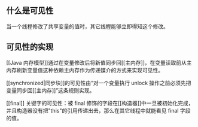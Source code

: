 ## 什么是可见性
当一个线程修改了共享变量的值时，其它线程能够立即得知这个修改。

## 可见性的实现
[[Java 内存模型]]通过在变量修改后将新值同步回[[主内存]]，在变量读取前从主内存刷新变量值这种依赖主内存作为传递媒介的方式来实现可见性。

[[synchronized|同步块]]的可见性由“对一个变量执行 unlock 操作之前必须先把变量同步回[[主内存]]”这条规则实现。

[[final]] 关键字的可见性：被 final 修饰的字段在[[构造器]]中一旦被初始化完成，并且构造器没有把"this"的引用传递出去，那么在其它线程中就能看见 final 字段的值。
